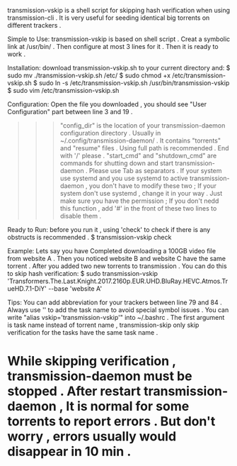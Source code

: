 transmission-vskip is a shell script for skipping hash verification when using transmission-cli . It is very useful for seeding identical big torrents on different trackers .

Simple to Use:
transmission-vskip is based on shell script . Creat a symbolic link at /usr/bin/ . Then configure at most 3 lines for it . Then it is ready to work .

Installation:
download transmission-vskip.sh to your current directory and:
$ sudo mv ./transmission-vskip.sh /etc/
$ sudo chmod +x /etc/transmission-vskip.sh
$ sudo ln -s /etc/transmission-vskip.sh /usr/bin/transmission-vskip
$ sudo vim /etc/transmission-vskip.sh

Configuration:
Open the file you downloaded , you should see "User Configuration" part between line 3 and 19 .
>>> "config_dir" is the location of your transmission-daemon configuration directory . Usually in ~/.config/transmission-daemon/ .
It contains "torrents" and "resume" files . Using full path is recommended . End with '/' please .
>>> "start_cmd" and "shutdown_cmd" are commands for shutting down and start transmission-daemon . Please use Tab as separators .
If your system use systemd and you use systemd to active transmission-daemon , you don't have to modify these two ;
If your system don't use systemd , change it in your way . Just make sure you have the permission ;
If you don't nedd this function , add '#' in the front of these two lines to disable them .


Ready to Run:
before you run it , using 'check' to check if there is any obstructs is recommended .
$ transmission-vskip check

Example:
Lets say you have Completed downloading a 100GB video file from website A . Then you noticed website B and website C have the same torrent . After you added two new torrents to transmission . You can do this to skip hash verification:
$ sudo transmission-vskip 'Transformers.The.Last.Knight.2017.2160p.EUR.UHD.BluRay.HEVC.Atmos.TrueHD.7.1-DiY' --base 'website A'

Tips:
You can add abbreviation for your trackers between line 79 and 84 .
Always use '' to add the task name to avoid special symbol issues .
You can write "alias vskip='transmission-vskip'" into ~/.bashrc .
The first argument is task name instead of torrent name , transmission-skip only skip verification for the tasks have the same task name .

# While skipping verification , transmission-daemon must be stopped . After restart transmission-daemon , It is normal for some torrents to report errors . But don't worry , errors usually would disappear in 10 min .

